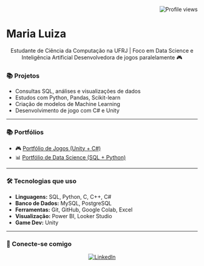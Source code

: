 
<p align="right">
  <img src="https://komarev.com/ghpvc/?username=marialuiza&color=blue" alt="Profile views" />
</p>
<h1 align="left">Maria Luiza</h1>
<p align="center">
  Estudante de Ciência da Computação na UFRJ | Foco em Data Science e Inteligência Artificial  
  Desenvolvedora de jogos paralelamente 🎮
</p>

### 📚 Projetos

- Consultas SQL, análises e visualizações de dados
- Estudos com Python, Pandas, Scikit-learn
- Criação de modelos de Machine Learning
- Desenvolvimento de jogo com C# e Unity 

---

### 📚 Portfólios

- 🎮 [Portfólio de Jogos (Unity + C#)](https://github.com/seuusuario/portfolio-games)  
- 📊 [Portfólio de Data Science (SQL + Python)](https://github.com/marialuizapf/Data-Science-portfolio)

---

### 🛠️ Tecnologias que uso

- **Linguagens:** SQL, Python, C, C++, C#  
- **Banco de Dados:** MySQL, PostgreSQL  
- **Ferramentas:** Git, GitHub, Google Colab, Excel  
- **Visualização:** Power BI, Looker Studio  
- **Game Dev:** Unity

---

### 👋 Conecte-se comigo

<p align="center">
  <a href="https://www.linkedin.com/in/maria-luiza-pinheiro-3a1b15305" target="_blank">
    <img src="https://img.shields.io/badge/-LinkedIn-0e76a8?style=for-the-badge&logo=linkedin&logoColor=white" alt="LinkedIn">
  </a>
</p>

